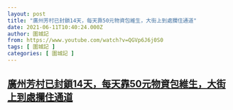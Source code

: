 ```yaml
---
layout: post
title: "廣州芳村已封鎖14天，每天靠50元物資包維生，大街上到處攔住通道"
date: 2021-06-11T10:40:24.000Z
author: 圍城記
from: https://www.youtube.com/watch?v=QGVp6J6j0S0
tags: [ 圍城記 ]
categories: [ 圍城記 ]
---
```

<!--1623408024000-->
[廣州芳村已封鎖14天，每天靠50元物資包維生，大街上到處攔住通道](https://www.youtube.com/watch?v=QGVp6J6j0S0)
------

<div>

</div>
